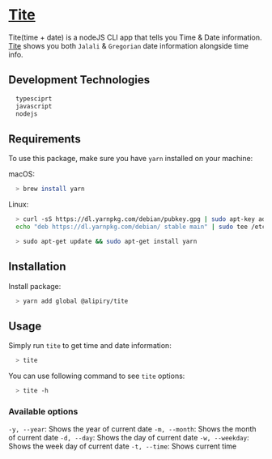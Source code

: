 # [Tite](https://github.com/alipiry/tite)
Tite(time + date) is a nodeJS CLI app that tells you Time & Date information.
[Tite](https://github.com/alipiry/tite) shows you both `Jalali` & `Gregorian` date information alongside time info.

## Development Technologies

```bash
  typesciprt
  javascript
  nodejs
```
## Requirements

To use this package, make sure you have `yarn` installed on your machine:

macOS:
```bash
  > brew install yarn 
```
Linux:
```bash
  > curl -sS https://dl.yarnpkg.com/debian/pubkey.gpg | sudo apt-key add -
  echo "deb https://dl.yarnpkg.com/debian/ stable main" | sudo tee /etc/apt/sources.list.d/yarn.list
```
```bash
  > sudo apt-get update && sudo apt-get install yarn
```

## Installation

Install package:
```bash
  > yarn add global @alipiry/tite
```

## Usage

Simply run `tite` to get time and date information:
```bash
  > tite
```
You can use following command to see `tite` options:
```bash
  > tite -h
```
### Available options

`-y, --year`: Shows the year of current date
`-m, --month`: Shows the month of current date
`-d, --day`: Shows the day of current date
`-w, --weekday`: Shows the week day of current date
`-t, --time`: Shows current time



